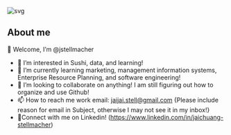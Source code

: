 <picture>
 <source media="(prefers-color-scheme: dark)" srcset="YOUR-DARKMODE-IMAGE">
 <source media="(prefers-color-scheme: light)" srcset="YOUR-LIGHTMODE-IMAGE">
 <img alt="svg" src="">
</picture>

## About me
👋 Welcome, I’m @jstellmacher
- 👀 I’m interested in Sushi, data, and learning!
- 🌱 I’m currently learning marketing, management information systems, Enterprise Resource Planning, and software engineering!
- 💞️ I’m looking to collaborate on anything! I am still figuring out how to organize and use Github!
- 📫 How to reach me work email: jaijai.stell@gmail.com {Please include reason for email in Subject, otherwise I may not see it in my inbox!}
- 🤝Connect with me on Linkedin! (https://www.linkedin.com/in/jaichuang-stellmacher)


<!---
jstellmacher/jstellmacher is a ✨ special ✨ repository because its `README.md` (this file) appears on your GitHub profile.
You can click the Preview link to take a look at your changes.
--->
